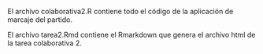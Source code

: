 El archivo colaborativa2.R contiene todo el código de la aplicación de marcaje del partido. 



El archivo tarea2.Rmd contiene el Rmarkdown que genera el archivo html de la tarea colaborativa 2. 
